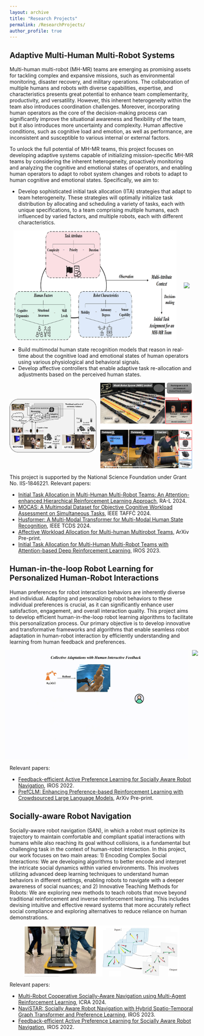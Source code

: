 ```yaml
---
layout: archive
title: "Research Projects"
permalink: /ResearchProjects/
author_profile: true
---
```

## Adaptive Multi-Human Multi-Robot Systems
Multi-human multi-robot (MH-MR) teams are emerging as promising assets for tackling complex and expansive missions, such as environmental monitoring, disaster recovery, and military operations. The collaboration of multiple humans and robots with diverse capabilities, expertise, and characteristics presents great potential to enhance team complementarity, productivity, and versatility. However, this inherent heterogeneity within the team also introduces coordination challenges. Moreover, incorporating human operators as the core of the decision-making process can significantly improve the situational awareness and flexibility of the team, but it also introduces more uncertainty and complexity. Human affective conditions, such as cognitive load and emotion, as well as performance, are inconsistent and susceptible to various internal or external factors.

To unlock the full potential of MH-MR teams, this project focuses on developing adaptive systems capable of initializing mission-specific MH-MR teams by considering the inherent heterogeneity, proactively monitoring and analyzing the cognitive and emotional states of operators, and enabling human operators to adapt to robot system changes and robots to adapt to human cognitive and emotional states. Specifically, we aim to:

- Develop sophisticated initial task allocation (ITA) strategies that adapt to team heterogeneity. These strategies will optimally initialize task distribution by allocating and scheduling a variety of tasks, each with unique specifications, to a team comprising multiple humans, each influenced by varied factors, and multiple robots, each with different characteristics.
   
<div style="display: flex; justify-content: center; align-items: center;">
  <figure style="margin: 0 10px; text-align: center;">
    <img src="/images/ITA.PNG" style="height: 300px; width: auto;" />
  </figure>
  <figure style="margin: 0 10px; text-align: center;">
    <img src="/images/ITAENV.gif" style="height: 300px; width: auto;" />
  </figure>
</div>


- Build multimodal human state recognition models that reason in real-time about the cognitive load and emotional states of human operators using various physiological and behavioral signals.
- Develop affective controllers that enable adaptive task re-allocation and adjustments based on the perceived human states.
   

<div style="display: flex; justify-content: center; align-items: center;">
  <div style="margin-right: 10px;">
    <img src="/images/ahmrs.png" style="max-width: 100%; height: auto; display: block;" />
  </div>
  <div>
    <img src="/images/MHMRENV.PNG" style="max-width: 100%; height: auto; display: block;" />
  </div>
</div>

This project is supported by the National Science Foundation under Grant No. IIS-1846221. Relevant papers:  
- [Initial Task Allocation in Multi-Human Multi-Robot Teams: An Attention-enhanced Hierarchical Reinforcement Learning Approach](https://sites.google.com/view/ita-aehrl), RA-L 2024.
- [MOCAS: A Multimodal Dataset for Objective Cognitive Workload Assessment on Simultaneous Tasks](https://arxiv.org/pdf/2210.03065), IEEE TAFFC 2024.
- [Husformer: A Multi-Modal Transformer for Multi-Modal Human State Recognition](https://ieeexplore.ieee.org/document/10413204), IEEE TCDS 2024.
- [Affective Workload Allocation for Multi-human Multirobot Teams](https://arxiv.org/pdf/2303.10465), ArXiv Pre-print.
- [Initial Task Allocation for Multi-Human Multi-Robot Teams with Attention-based Deep Reinforcement Learning](https://sites.google.com/view/ITA-AtRL), IROS 2023.



## Human-in-the-loop Robot Learning for Personalized Human-Robot Interactions
Human preferences for robot interaction behaviors are inherently diverse and individual. Adapting and personalizing robot behaviors to these individual preferences is crucial, as it can significantly enhance user satisfaction, engagement, and overall interaction quality. This project aims to develop efficient human-in-the-loop robot learning algorithms to facilitate this personalization process. Our primary objective is to develop innovative and transformative frameworks and algorithms that enable seamless robot adaptation in human-robot interaction by efficiently understanding and learning from human feedback and preferences.

<div style="display: flex; justify-content: center; align-items: center;">
  <img src="/images/frame1.gif" style="height: 300px; width: auto; margin-right: 10px;" />
  <img src="/images/User2.gif" style="height: 300px; width: auto;" />
</div>


Relevant papers:  
- [Feedback-efficient Active Preference Learning for Socially Aware Robot Navigation](https://sites.google.com/view/san-fapl), IROS 2022.
- [PrefCLM: Enhancing Preference-based Reinforcement Learning with Crowdsourced Large Language Models](https://prefclm.github.io/), ArXiv Pre-print.



## Socially-aware Robot Navigation
Socially-aware robot navigation (SAN), in which a robot must optimize its trajectory to maintain comfortable and compliant spatial interactions with humans while also reaching its goal without collisions, is a fundamental but challenging task in the context of human-robot interaction. In this project, our work focuses on two main areas: 1) Encoding Complex Social Interactions: We are developing algorithms to better encode and interpret the intricate social dynamics within varied environments. This involves utilizing advanced deep learning techniques to understand human behaviors in different settings, enabling robots to navigate with a deeper awareness of social nuances; and 2) Innovative Teaching Methods for Robots: We are exploring new methods to teach robots that move beyond traditional reinforcement and inverse reinforcement learning. This includes devising intuitive and effective reward systems that more accurately reflect social compliance and exploring alternatives to reduce reliance on human demonstrations.

<div style="text-align: center;">
  <img src="/images/SAN2.PNG" style="max-width: 85%; height: auto; display: block; margin: 0 auto;" />
</div>

Relevant papers:  
- [Multi-Robot Cooperative Socially-Aware Navigation using Multi-Agent Reinforcement Learning](https://arxiv.org/abs/2309.15234), ICRA 2024.
- [NaviSTAR: Socially Aware Robot Navigation with Hybrid Spatio-Temporal Graph Transformer and Preference Learning](https://arxiv.org/pdf/2304.05979), IROS 2023.
- [Feedback-efficient Active Preference Learning for Socially Aware Robot Navigation](https://sites.google.com/view/san-fapl), IROS 2022.



